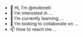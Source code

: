 - 👋 Hi, I’m @mobineti
- 👀 I’m interested in ...
- 🌱 I’m currently learning ...
- 💞️ I’m looking to collaborate on ...
- 📫 How to reach me ...

<!---
mobineti/mobineti is a ✨ special ✨ repository because its `README.md` (this file) appears on your GitHub profile.
You can click the Preview link to take a look at your changes.
--->
